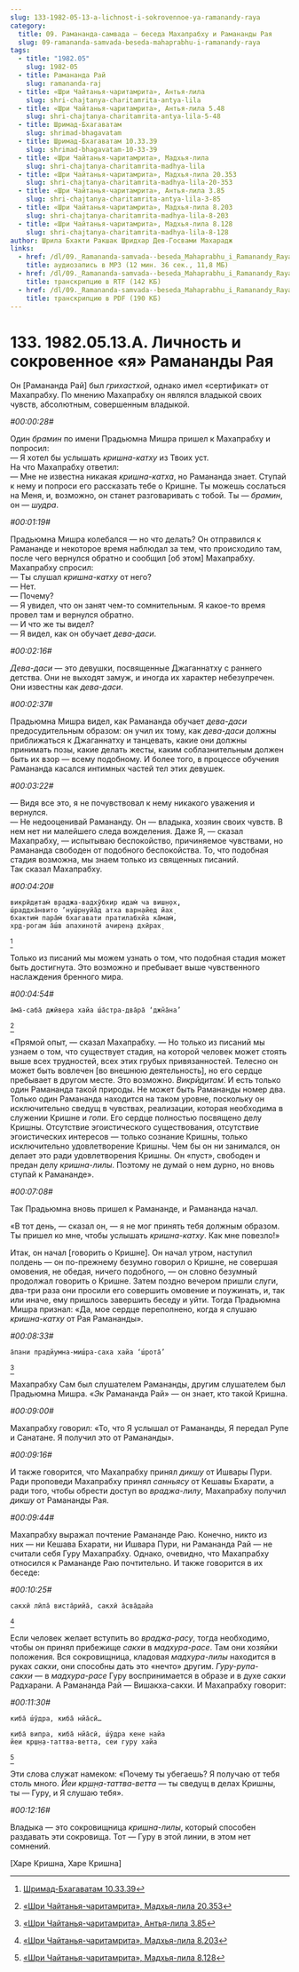 ```yaml
---
slug: 133-1982-05-13-a-lichnost-i-sokrovennoe-ya-ramanandy-raya
category:
  title: 09. Рамананда-самвада — беседа Махапрабху и Рамананды Рая
  slug: 09-ramananda-samvada-beseda-mahaprabhu-i-ramanandy-raya
tags:
  - title: "1982.05"
    slug: 1982-05
  - title: Рамананда Рай
    slug: ramananda-raj
  - title: «Шри Чайтанья-чаритамрита», Антья-лила
    slug: shri-chajtanya-charitamrita-antya-lila
  - title: «Шри Чайтанья-чаритамрита», Антья-лила 5.48
    slug: shri-chajtanya-charitamrita-antya-lila-5-48
  - title: Шримад-Бхагаватам
    slug: shrimad-bhagavatam
  - title: Шримад-Бхагаватам 10.33.39
    slug: shrimad-bhagavatam-10-33-39
  - title: «Шри Чайтанья-чаритамрита», Мадхья-лила
    slug: shri-chajtanya-charitamrita-madhya-lila
  - title: «Шри Чайтанья-чаритамрита», Мадхья-лила 20.353
    slug: shri-chajtanya-charitamrita-madhya-lila-20-353
  - title: «Шри Чайтанья-чаритамрита», Антья-лила 3.85
    slug: shri-chajtanya-charitamrita-antya-lila-3-85
  - title: «Шри Чайтанья-чаритамрита», Мадхья-лила 8.203
    slug: shri-chajtanya-charitamrita-madhya-lila-8-203
  - title: «Шри Чайтанья-чаритамрита», Мадхья-лила 8.128
    slug: shri-chajtanya-charitamrita-madhya-lila-8-128
author: Шрила Бхакти Ракшак Шридхар Дев-Госвами Махарадж
links:
  - href: /dl/09._Ramananda-samvada--beseda_Mahaprabhu_i_Ramanandy_Raya/133_1982.05.13.A_SridharMj_Lichnost_i_sokrovennoe_ja_Ramanandy_Raja.mp3
    title: аудиозапись в MP3 (12 мин. 36 сек., 11,8 МБ)
  - href: /dl/09._Ramananda-samvada--beseda_Mahaprabhu_i_Ramanandy_Raya/133_1982.05.13.A_SridharMj_Lichnost_i_sokrovennoe_ja_Ramanandy_Raja.rtf
    title: транскрипцию в RTF (142 КБ)
  - href: /dl/09._Ramananda-samvada--beseda_Mahaprabhu_i_Ramanandy_Raya/133_1982.05.13.A_SridharMj_Lichnost_i_sokrovennoe_ja_Ramanandy_Raja.pdf
    title: транскрипцию в PDF (190 КБ)
---
```


# 133. 1982.05.13.A. Личность и сокровенное «я» Рамананды Рая

Он [Рамананда Рай] был *грихастхой*, однако имел «сертификат» от Махапрабху. По мнению Махапрабху он являлся владыкой своих чувств, абсолютным, совершенным владыкой.

*#00:00:28#*

Один *брамин* по имени Прадьюмна Мишра пришел к Махапрабху и попросил:\
— Я хотел бы услышать *кришна-катху* из Твоих уст.\
На что Махапрабху ответил:\
— Мне не известна никакая *кришна-катха*, но Рамананда знает. Ступай к нему и попроси его рассказать тебе о Кришне. Ты можешь сослаться на Меня, и, возможно, он станет разговаривать с тобой. Ты — *брамин*, он — *шудра*.

*#00:01:19#*

Прадьюмна Мишра колебался — но что делать? Он отправился к Рамананде и некоторое время наблюдал за тем, что происходило там, после чего вернулся обратно и сообщил [об этом] Махапрабху. Махапрабху спросил:\
— Ты слушал *кришна-катху* от него?\
— Нет.\
— Почему?\
— Я увидел, что он занят чем-то сомнительным. Я какое-то время провел там и вернулся обратно.\
— И что же ты видел?\
— Я видел, как он обучает *дева-даси*.

*#00:02:16#*

*Дева-даси* — это девушки, посвященные Джаганнатху с раннего детства. Они не выходят замуж, и иногда их характер небезупречен. Они известны как *дева-даси*.

*#00:02:37#*

Прадьюмна Мишра видел, как Рамананда обучает *дева-даси* предосудительным образом: он учил их тому, как *дева-даси* должны приближаться к Джаганнатху и танцевать, какие они должны принимать позы, какие делать жесты, каким соблазнительным должен быть их взор — всему подобному. И более того, в процессе обучения Рамананда касался интимных частей тел этих девушек.

*#00:03:22#*

— Видя все это, я не почувствовал к нему никакого уважения и вернулся.\
— Не недооценивай Рамананду. Он — владыка, хозяин своих чувств. В нем нет ни малейшего следа вожделения. Даже Я, — сказал Махапрабху, — испытываю беспокойство, причиняемое чувствами, но Рамананда свободен от подобного беспокойства. То, что подобная стадия возможна, мы знаем только из священных писаний.\
Так сказал Махапрабху.

*#00:04:20#*

    викрӣд̣итам̇ враджа-вадхӯбхир идам̇ ча виш̣н̣ох̣,
    ш́раддха̄нвито ’нуш́р̣н̣уйа̄д атха варн̣айед йах̣
    бхактим̇ пара̄м̇ бхагавати пратилабхйа ка̄мам̇,
    хр̣д-рогам а̄ш́в апахинотй ачирен̣а дхӣрах̣
[^_ftn1]

Только из писаний мы можем узнать о том, что подобная стадия может быть достигнута. Это возможно и пребывает выше чувственного наслаждения бренного мира.

*#00:04:54#*

    а̄ма̄-саба̄ джӣвера хайа ш́а̄стра-два̄ра̄ ‘джн̃а̄на’
[^_ftn2]

«Прямой опыт, — сказал Махапрабху. — Но только из писаний мы узнаем о том, что существует стадия, на которой человек может стоять выше всех трудностей, всех этих грубых привязанностей. Телесно он может быть вовлечен [во внешнюю деятельность], но его сердце пребывает в другом месте. Это возможно. *Викрӣд̣итам̇*. И есть только один Рамананда такой природы. Не может быть Рамананды номер два. Только один Рамананда находится на таком уровне, поскольку он исключительно сведущ в чувствах, реализации, которая необходима в служении Кришне и *гопи*. Его сердце полностью посвящено делу Кришны. Отсутствие эгоистического существования, отсутствие эгоистических интересов — только сознание Кришны, только исключительно удовлетворение Кришны. Чем бы он ни занимался, он делает это ради удовлетворения Кришны. Он «пуст», свободен и предан делу *кришна-лилы*. Поэтому не думай о нем дурно, но вновь ступай к Рамананде».

*#00:07:08#*

Так Прадьюмна вновь пришел к Рамананде, и Рамананда начал.

«В тот день, — сказал он, — я не мог принять тебя должным образом. Ты пришел ко мне, чтобы услышать *кришна-катху*. Как мне повезло!»

Итак, он начал [говорить о Кришне]. Он начал утром, наступил полдень — он по-прежнему безумно говорил о Кришне, не совершая омовения, не обедая, ничего подобного, — он словно безумный продолжал говорить о Кришне. Затем поздно вечером пришли слуги, два-три раза они просили его совершить омовение и поужинать, и, так или иначе, ему пришлось завершить беседу и уйти. Тогда Прадьюмна Мишра признал: «Да, мое сердце переполнено, когда я слушаю *кришна-катху* от Рая Рамананды».

*#00:08:33#*

    а̄пани прадйумна-миш́ра-саха хайа ‘ш́рота̄’
[^_ftn3]

Махапрабху Сам был слушателем Рамананды, другим слушателем был Прадьюмна Мишра. «*Эк* Рамананда Рай» — он знает, кто такой Кришна.

*#00:09:00#*

Махапрабху говорил: «То, что Я услышал от Рамананды, Я передал Рупе и Санатане. Я получил это от Рамананды».

*#00:09:16#*

И также говорится, что Махапрабху принял *дикшу* от Ишвары Пури. Ради проповеди Махапрабху принял *санньясу* от Кешавы Бхарати, а ради того, чтобы обрести доступ во *враджа-лилу*, Махапрабху получил *дикшу* от Рамананды Рая.

*#00:09:44#*

Махапрабху выражал почтение Рамананде Раю. Конечно, никто из них — ни Кешава Бхарати, ни Ишвара Пури, ни Рамананда Рай — не считали себя Гуру Махапрабху. Однако, очевидно, что Махапрабху относился к Рамананде Раю почтительно. И также говорится в их беседе:

*#00:10:25#*

    сакхӣ лӣла̄ виста̄рийа̄, сакхӣ а̄сва̄дайа
[^_ftn4]

Если человек желает вступить во *враджа-расу*, тогда необходимо, чтобы он принял прибежище *сакхи* в *мадхура-расе*. Там они хозяйки положения. Вся сокровищница, кладовая *мадхура-лилы* находится в руках *сакхи*, они способны дать это «нечто» другим. *Гуру-рупа-сакхи* — в *мадхура-расе* Гуру воспринимается в образе и в духе *сакхи* Радхарани. А Рамананда Рай — Вишакха-сакхи. И Махапрабху говорит:

*#00:11:30#*

    киба̄ ш́ӯдра, киба̄ нйа̄сӣ…

    киба̄ випра, киба̄ нйа̄сӣ, ш́ӯдра кене найа
    йеи кр̣ш̣н̣а-таттва-ветта, сеи гуру хайа
[^_ftn5]

Эти слова служат намеком: «Почему ты убегаешь? Я получаю от тебя столь много. *Йеи кр̣ш̣н̣а-таттва-ветта* — ты сведущ в делах Кришны, ты — Гуру, и Я слушаю тебя».

*#00:12:16#*

Владыка — это сокровищница *кришна-лилы*, который способен раздавать эти сокровища. Тот — Гуру в этой линии, в этом нет сомнений.

[Харе Кришна, Харе Кришна]



[^_ftn1]: [Шримад-Бхагаватам 10.33.39](../notes/shrimad-bhagavatam/shrimad-bhagavatam-10-33-39.md)

[^_ftn2]: [«Шри Чайтанья-чаритамрита», Мадхья-лила 20.353](../notes/shri-chajtanya-charitamrita-madhya-lila/shri-chajtanya-charitamrita-madhya-lila-20-353.md)

[^_ftn3]: [«Шри Чайтанья-чаритамрита», Антья-лила 3.85](../notes/shri-chajtanya-charitamrita-antya-lila/shri-chajtanya-charitamrita-antya-lila-3-85.md)

[^_ftn4]: [«Шри Чайтанья-чаритамрита», Мадхья-лила 8.203](../notes/shri-chajtanya-charitamrita-madhya-lila/shri-chajtanya-charitamrita-madhya-lila-8-203.md)

[^_ftn5]: [«Шри Чайтанья-чаритамрита», Мадхья-лила 8.128](../notes/shri-chajtanya-charitamrita-madhya-lila/shri-chajtanya-charitamrita-madhya-lila-8-128.md)
